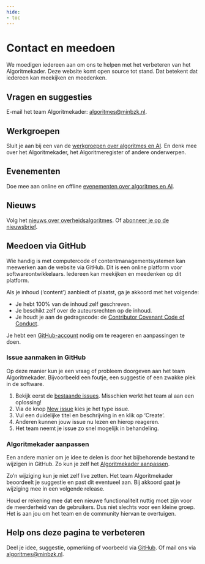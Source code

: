 ```yaml
---
hide:
- toc
---
```


# Contact en meedoen

We moedigen iedereen aan om ons te helpen met het verbeteren van het Algoritmekader. Deze website komt open source tot stand. Dat betekent dat iedereen kan meekijken en meedenken.

## Vragen en suggesties
E-mail het team Algoritmekader: [algoritmes@minbzk.nl](mailto:algoritmes@minbzk.nl).

## Werkgroepen
Sluit je aan bij een van de [werkgroepen over algoritmes en AI](https://aienalgoritmes.pleio.nl/groups). En denk mee over het Algoritmekader, het Algoritmeregister of andere onderwerpen.

## Evenementen
Doe mee aan online en offline [evenementen over algoritmes en AI](https://aienalgoritmes.pleio.nl/events).

## Nieuws
Volg het [nieuws over overheidsalgoritmes](https://aienalgoritmes.pleio.nl/news). Of [abonneer je op de nieuwsbrief](https://algoritmeregister.email-provider.eu/memberforms/subscribe/standalone/form/?a=1pjwwoyxrs&l=vdfr1sbovb).

## Meedoen via GitHub
Wie handig is met computercode of contentmanagementsystemen kan meewerken aan de website via GitHub. Dit is een online platform voor softwareontwikkelaars. Iedereen kan meekijken en meedenken op dit platform.

Als je inhoud (‘content’) aanbiedt of plaatst, ga je akkoord met het volgende:
- Je hebt 100% van de inhoud zelf geschreven.
- Je beschikt zelf over de auteursrechten op de inhoud.
- Je houdt je aan de gedragscode: de [Contributor Covenant Code of Conduct](https://github.com/MinBZK/Algoritmekader?tab=coc-ov-file#readme).

Je hebt een [GitHub-account](https://github.com/signup) nodig om te reageren en aanpassingen te doen.

### Issue aanmaken in GitHub

Op deze manier kun je een vraag of probleem doorgeven aan het team Algoritmekader. Bijvoorbeeld een foutje, een suggestie of een zwakke plek in de software.
1. Bekijk eerst de [bestaande issues](https://github.com/MinBZK/Algoritmekader/issues). Misschien werkt het team al aan een oplossing!
2. Via de knop [New issue](https://github.com/MinBZK/Algoritmekader/issues) kies je het type issue.
3. Vul een duidelijke titel en beschrijving in en klik op ‘Create’.
4. Anderen kunnen jouw issue nu lezen en hierop reageren.
5. Het team neemt je issue zo snel mogelijk in behandeling.

### Algoritmekader aanpassen
Een andere manier om je idee te delen is door het bijbehorende bestand te wijzigen in GitHub. Zo kun je zelf het [Algoritmekader aanpassen](https://github.com/MinBZK/Algoritmekader/wiki/Aanpassen-van-het-Algoritmekader).

Zo’n wijziging kun je niet zelf live zetten. Het team Algoritmekader beoordeelt je suggestie en past dit eventueel aan. Bij akkoord gaat je wijziging mee in een volgende release.

Houd er rekening mee dat een nieuwe functionaliteit nuttig moet zijn voor de meerderheid van de gebruikers. Dus niet slechts voor een kleine groep. Het is aan jou om het team en de community hiervan te overtuigen.

## Help ons deze pagina te verbeteren
Deel je idee, suggestie, opmerking of voorbeeld via [GitHub](https://github.com/MinBZK/Algoritmekader/issues/new/choose). Of mail ons via [algoritmes@minbzk.nl](mailto:algoritmes@minbzk.nl).
